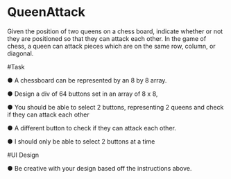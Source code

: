 # QueenAttack
 
Given the position of two queens on a chess board, indicate whether or not they are positioned so that they can attack each other. In the game of chess, a queen can attack pieces which are on the same row, column, or diagonal. 


#Task 

● A chessboard can be represented by an 8 by 8 array. 

● Design a div of 64 buttons set in an array of 8 x 8,

● You should be able to select 2 buttons, representing 2 queens and check if they can attack each other

● A different button to check if they can attack each other.

● I should only be able to select 2 buttons at a time 


 
#UI Design 

● Be creative with your design based off the instructions above. 
 
 
